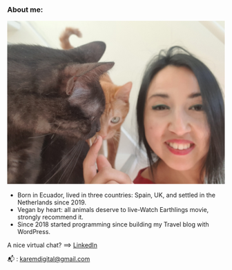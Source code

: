 ### About me:

![Me](https://github.com/Karem1986/Karem1986/blob/master/meAndCats.jpg)

- Born in Ecuador, lived in three countries: Spain, UK, and settled in the Netherlands since 2019.
- Vegan by heart: all animals deserve to live-Watch Earthlings movie, strongly recommend it. 
- Since 2018 started programming since building my Travel blog with WordPress.

A nice virtual chat? ==> [LinkedIn](https://www.linkedin.com/in/karemortiz/)

 📬 : karemdigital@gmail.com

